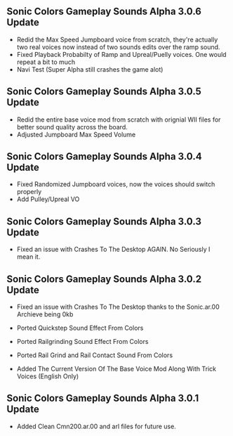 ## Sonic Colors Gameplay Sounds Alpha 3.0.6 Update

-	Redid the Max Speed Jumpboard voice from scratch, they're actually two real voices now instead of two sounds edits over the ramp sound.
-	Fixed Playback Probabilty of Ramp and Upreal/Puelly voices. One would repeat a bit to much
-	Navi Test (Super Alpha still crashes the game alot)


## Sonic Colors Gameplay Sounds Alpha 3.0.5 Update
-	Redid the entire base voice mod from scratch with orignial WII files for better sound quality across the board.
-	Adjusted Jumpboard Max Speed Volume

## Sonic Colors Gameplay Sounds Alpha 3.0.4 Update
-	Fixed Randomized Jumpboard voices, now the voices should switch properly
-	Add Pulley/Upreal VO

## Sonic Colors Gameplay Sounds Alpha 3.0.3 Update

-	Fixed an issue with Crashes To The Desktop AGAIN. No Seriously I mean it.




## Sonic Colors Gameplay Sounds Alpha 3.0.2 Update

-	Fixed an issue with Crashes To The Desktop thanks to the Sonic.ar.00 Archieve being 0kb

-	Ported Quickstep Sound Effect From Colors

- 	Ported Railgrinding Sound Effect From Colors

-	Ported Rail Grind and Rail Contact Sound From Colors

- 	Added The Current Version Of The Base Voice Mod Along With Trick Voices (English Only)

## Sonic Colors Gameplay Sounds Alpha 3.0.1 Update

-	Added Clean Cmn200.ar.00 and arl files for future use.


